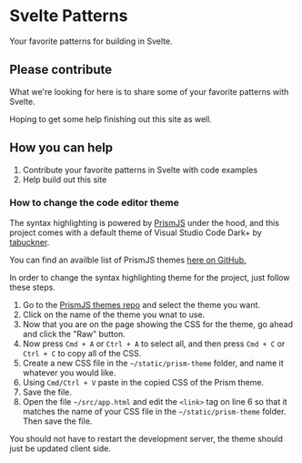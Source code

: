 # Svelte Patterns

Your favorite patterns for building in Svelte.

## Please contribute

What we're looking for here is to share some of your favorite patterns with Svelte.

Hoping to get some help finishing out this site as well.

## How you can help

1. Contribute your favorite patterns in Svelte with code examples
2. Help build out this site

### How to change the code editor theme

The syntax highlighting is powered by [PrismJS](https://github.com/PrismJS) under the hood, and this project comes with a default theme of Visual Studio Code Dark+ by [tabuckner](https://github.com/tabuckner).

You can find an availble list of PrismJS themes [here on GitHub.](https://github.com/PrismJS/prism-themes)

In order to change the syntax highlighting theme for the project, just follow these steps.

1. Go to the [PrismJS themes repo](https://github.com/PrismJS/prism-themes) and select the theme you want.
2. Click on the name of the theme you wnat to use.
3. Now that you are on the page showing the CSS for the theme, go ahead and click the "Raw" button.
4. Now press `Cmd + A` or `Ctrl + A` to select all, and then press `Cmd + C` or `Ctrl + C` to copy all of the CSS.
5. Create a new CSS file in the `~/static/prism-theme` folder, and name it whatever you would like.
6. Using `Cmd/Ctrl + V` paste in the copied CSS of the Prism theme.
7. Save the file.
8. Open the file `~/src/app.html` and edit the `<link>` tag on line 6 so that it matches the name of your CSS file in the `~/static/prism-theme` folder. Then save the file.

You should not have to restart the development server, the theme should just be updated client side.
